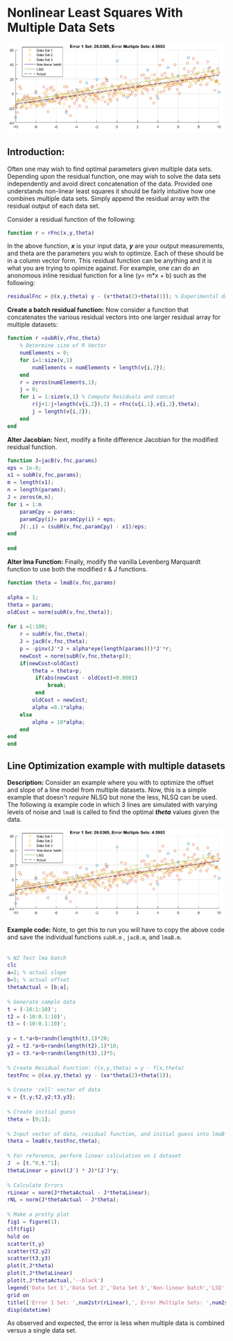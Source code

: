 # Nonlinear Least Squares With Multiple Data Sets

<p align='center'><img src='Images/lmaB1.png'</p>

## Introduction: 

Often one may wish to find optimal parameters given multiple data sets. Depending upon the residual function, one may wish to solve the data sets independently and avoid direct concatenation of the data. Provided one understands non-linear least squares it should be fairly intuitive how one combines multiple data sets. Simply append the residual array with the residual output of each data set. 

Consider a residual function of the following: 

```matlab
function r = rFnc(x,y,theta)
```

In the above function, ***x*** is your input data, ***y*** are your output measurements, and theta are the parameters you wish to optimize. Each of these should be in a column vector form. This residual function can be anything and it is what you are trying to opimize against. For example, one can do an anonomous inline residual function for a line (y= m*x + b) such as the following: 

```matlab
residualFnc = @(x,y,theta) y - (x*theta(2)+theta(1)); % Experimental data minus the equation of a line
```

**Create a batch residual function:** Now consider a function that concatenates the various residual vectors into one larger residual array for multiple datasets: 

```matlab
function r =subR(v,rFnc,theta)
    % Determine size of R Vector
    numElements = 0;
    for i=1:size(v,1) 
        numElements = numElements + length(v{i,2});
    end
    r = zeros(numElements,1);
    j = 0;
    for i = 1:size(v,1) % Compute Residuals and concat 
        r(j+1:j+length(v{i,2}),1) = rFnc(v{i,1},v{i,2},theta);
        j = length(v{i,2});
    end
end
```
**Alter Jacobian:** Next, modify a finite difference Jacobian for the modified residual function.

```matlab
function J=jacB(v,fnc,params)
eps = 1e-8;
x1 = subR(v,fnc,params);
m = length(x1);
n = length(params);
J = zeros(m,n);
for i = 1:n
    paramCpy = params; 
    paramCpy(i)= paramCpy(i) + eps;
    J(:,i) = (subR(v,fnc,paramCpy) - x1)/eps;
end

end
```

**Alter lma Function:** Finally, modify the vanilla Levenberg Marquardt function to use both the modified r & J functions. 

```matlab 
function theta = lmaB(v,fnc,params)

alpha = 1;
theta = params;
oldCost = norm(subR(v,fnc,theta));

for i =1:100;
    r = subR(v,fnc,theta);
    J = jacB(v,fnc,theta);
    p = -pinv(J'*J + alpha*eye(length(params)))*J'*r;
    newCost = norm(subR(v,fnc,theta+p));
    if(newCost<oldCost)
        theta = theta+p;  
         if(abs(newCost - oldCost)<0.0001)
             break;
         end
        oldCost = newCost;
        alpha =0.1*alpha;
    else
        alpha = 10*alpha;
    end
end
end

```

## Line Optimization example with multiple datasets 

**Description:** Consider an example where you with to optimize the offset and slope of a line model from multiple datasets. Now, this is a simple example that doesn't *require* NLSQ but none the less, NLSQ can be used. The following is example code in which 3 lines are simulated with varying levels of noise and `lmaB` is called to find the optimal ***theta*** values given the data. 

<p align='center'><img src='Images/lmaB1.png'</p>

**Example code:** Note, to get this to run you will have to copy the above code and save the individual functions  `subR.m` , `jacB.m`, and `lmaB.m`.
 
```matlab

% NZ Test lma batch
clc
a=2; % actual slope
b=5; % actual offset 
thetaActual = [b;a];

% Generate sample data 
t = (-10:1:10)'; 
t2 = (-10:0.1:10)';
t3 = (-10:0.1:10)';

y = t.*a+b+randn(length(t),1)*20;
y2 = t2.*a+b+randn(length(t2),1)*10;
y3 = t3.*a+b+randn(length(t3),1)*5;

% Create Residual Function: r(x,y,theta) = y - f(x,theta)
testFnc = @(xx,yy,theta) yy - (xx*theta(2)+theta(1)); 

% Create 'cell' vector of data
v = {t,y;t2,y2;t3,y3};

% Create initial guess 
theta = [0;1];

% Input vector of data, residual function, and initial guess into lmaB
theta = lmaB(v,testFnc,theta);

% For reference, perform linear calculation on 1 dataset 
J  = [t.^0,t.^1];
thetaLinear = pinv((J') * J)*(J')*y;

% Calculate Errors 
rLinear = norm(J*thetaActual - J*thetaLinear);
rNL = norm(J*thetaActual - J*theta);

% Make a pretty plot 
fig1 = figure(1);
clf(fig1)
hold on 
scatter(t,y)
scatter(t2,y2)
scatter(t3,y3)
plot(t,J*theta)
plot(t,J*thetaLinear)
plot(t,J*thetaActual,'--black')
legend('Data Set 1','Data Set 2','Data Set 3','Non-linear batch','LSQ','Actual')
grid on
title(['Error 1 Set: ',num2str(rLinear),', Error Multiple Sets: ',num2str(rNL)])
disp(datetime)

```
As observed and expected, the error is less when multiple data is combined versus a single data set. 
